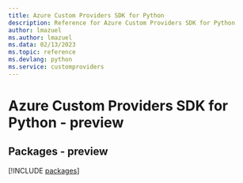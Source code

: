 ```yaml
---
title: Azure Custom Providers SDK for Python
description: Reference for Azure Custom Providers SDK for Python
author: lmazuel
ms.author: lmazuel
ms.data: 02/13/2023
ms.topic: reference
ms.devlang: python
ms.service: customproviders
---
```

# Azure Custom Providers SDK for Python - preview
## Packages - preview
[!INCLUDE [packages](custom-providers-index.md)]